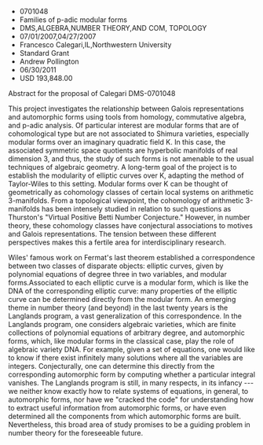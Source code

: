
* 0701048
* Families of p-adic modular forms
* DMS,ALGEBRA,NUMBER THEORY,AND COM, TOPOLOGY
* 07/01/2007,04/27/2007
* Francesco Calegari,IL,Northwestern University
* Standard Grant
* Andrew Pollington
* 06/30/2011
* USD 193,848.00

Abstract for the proposal of Calegari DMS-0701048

This project investigates the relationship between Galois representations and
automorphic forms using tools from homology, commutative algebra, and p-adic
analysis. Of particular interest are modular forms that are of cohomological
type but are not associated to Shimura varieties, especially modular forms over
an imaginary quadratic field K. In this case, the associated symmetric space
quotients are hyperbolic manifolds of real dimension 3, and thus, the study of
such forms is not amenable to the usual techniques of algebraic geometry. A
long-term goal of the project is to establish the modularity of elliptic curves
over K, adapting the method of Taylor-Wiles to this setting. Modular forms over
K can be thought of geometrically as cohomology classes of certain local systems
on arithmetic 3-manifolds. From a topological viewpoint, the cohomology of
arithmetic 3-manifolds has been intensely studied in relation to such questions
as Thurston's "Virtual Positive Betti Number Conjecture." However, in number
theory, these cohomology classes have conjectural associations to motives and
Galois representations. The tension between these different perspectives makes
this a fertile area for interdisciplinary research.



Wiles' famous work on Fermat's last theorem established a correspondence between
two classes of disparate objects: elliptic curves, given by polynomial equations
of degree three in two variables, and modular forms.Associated to each elliptic
curve is a modular form, which is like the DNA of the corresponding elliptic
curve: many properties of the elliptic curve can be determined directly from the
modular form. An emerging theme in number theory (and beyond) in the last twenty
years is the Langlands program, a vast generalization of this correspondence. In
the Langlands program, one considers algebraic varieties, which are finite
collections of polynomial equations of arbitrary degree, and automorphic forms,
which, like modular forms in the classical case, play the role of algebraic
variety DNA. For example, given a set of equations, one would like to know if
there exist infinitely many solutions where all the variables are integers.
Conjecturally, one can determine this directly from the corresponding
automorphic form by computing whether a particular integral vanishes. The
Langlands program is still, in many respects, in its infancy --- we neither know
exactly how to relate systems of equations, in general, to automorphic forms,
nor have we "cracked the code" for understanding how to extract useful
information from automorphic forms, or have even determined all the components
from which automorphic forms are built. Nevertheless, this broad area of study
promises to be a guiding problem in number theory for the foreseeable future.
